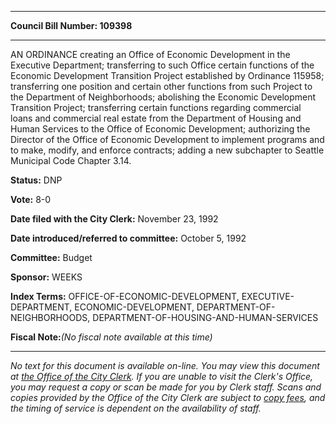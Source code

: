 

********

**Council Bill Number: 109398**
********

 AN ORDINANCE creating an Office of Economic Development in the Executive Department; transferring to such Office certain functions of the Economic Development Transition Project established by Ordinance 115958; transferring one position and certain other functions from such Project to the Department of Neighborhoods; abolishing the Economic Development Transition Project; transferring certain functions regarding commercial loans and commercial real estate from the Department of Housing and Human Services to the Office of Economic Development; authorizing the Director of the Office of Economic Development to implement programs and to make, modify, and enforce contracts; adding a new subchapter to Seattle Municipal Code Chapter 3.14.

**Status:** DNP
   
**Vote:** 8-0
   
**Date filed with the City Clerk:** November 23, 1992
   
   
**Date introduced/referred to committee:** October 5, 1992
   
**Committee:** Budget
   
**Sponsor:** WEEKS
   
   
**Index Terms:** OFFICE-OF-ECONOMIC-DEVELOPMENT, EXECUTIVE-DEPARTMENT, ECONOMIC-DEVELOPMENT, DEPARTMENT-OF-NEIGHBORHOODS, DEPARTMENT-OF-HOUSING-AND-HUMAN-SERVICES

**Fiscal Note:**_(No fiscal note available at this time)_
********

_No text for this document is available on-line. You may view this document at [the Office of the City Clerk](http://www.seattle.gov/leg/clerk/contactUs.htm). If you are unable to visit the Clerk's Office, you may request a copy or scan be made for you by Clerk staff. Scans and copies provided by the Office of the City Clerk are subject to [copy fees](http://clerk.seattle.gov/~public/clerkfees.htm), and the timing of service is dependent on the availability of staff._

